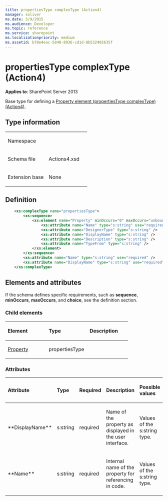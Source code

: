 ```yaml
---
title: propertiesType complexType (Action4)
manager: soliver
ms.date: 3/9/2015
ms.audience: Developer
ms.topic: reference
ms.service: sharepoint
ms.localizationpriority: medium
ms.assetid: b70e4eac-5848-8936-cd1d-8b532402635f
---
```


# propertiesType complexType (Action4)

**Applies to**: SharePoint Server 2013

Base type for defining a [Property element (propertiesType complexType) (Action4)](property-element-propertiestype-complextypeaction4.md).

## Type information

<table>
<colgroup>
<col width="50%" />
<col width="50%" />
</colgroup>
<tbody>
<tr class="odd">
<td align="left"><p><span class="label">Namespace</span></p></td>
<td align="left"><p></p></td>
</tr>
<tr class="even">
<td align="left"><p><span class="label">Schema file</span></p></td>
<td align="left"><p>Actions4.xsd</p></td>
</tr>
<tr class="odd">
<td align="left"><p><span class="label">Extension base</span></p></td>
<td align="left"><p>None</p></td>
</tr>
</tbody>
</table>

## Definition

```XML
    <xs:complexType name="propertiesType">
        <xs:sequence>
            <xs:element name="Property" minOccurs="0" maxOccurs="unbounded">
                <xs:attribute name="Name" type="s:string" use="required" />
                <xs:attribute name="DesignerType" type="s:string" />
                <xs:attribute name="DisplayName" type="s:string" />
                <xs:attribute name="Description" type="s:string" />
                <xs:attribute name="TypeFrom" type="s:string" />
            </xs:element>  
        </xs:sequence>
        <xs:attribute name="Name" type="s:string" use="required" />
        <xs:attribute name="DisplayName" type="s:string" use="required" />
    </xs:complexType>
```

## Elements and attributes

If the schema defines specific requirements, such as **sequence**, **minOccurs**, **maxOccurs**, and **choice**, see the definition section.

### Child elements

<table>
<colgroup>
<col width="33%" />
<col width="33%" />
<col width="33%" />
</colgroup>
<thead>
<tr class="header">
<th align="left"><p>Element</p></th>
<th align="left"><p>Type</p></th>
<th align="left"><p>Description</p></th>
</tr>
</thead>
<tbody>
<tr class="odd">
<td align="left"><p><a href="property-element-propertiestype-complextypeaction4.md">Property</a></p></td>
<td align="left"><p>propertiesType</p></td>
<td align="left"><p></p></td>
</tr>
</tbody>
</table>

### Attributes

<table>
<colgroup>
<col width="15%" />
<col width="15%" />
<col width="15%" />
<col width="30%" />
<col width="25%" />
</colgroup>
<thead>
<tr class="header">
<th align="left"><p>Attribute</p></th>
<th align="left"><p>Type</p></th>
<th align="left"><p>Required</p></th>
<th align="left"><p>Description</p></th>
<th align="left"><p>Possible values</p></th>
</tr>
</thead>
<tbody>
<tr class="odd">
<td align="left"><p>**DisplayName**</p></td>
<td align="left"><p>s:string</p></td>
<td align="left"><p>required</p></td>
<td align="left"><p>Name of the property as displayed in the user interface.</p></td>
<td align="left"><p>Values of the s:string type.</p></td>
</tr>
<tr class="even">
<td align="left"><p>**Name**</p></td>
<td align="left"><p>s:string</p></td>
<td align="left"><p>required</p></td>
<td align="left"><p>Internal name of the property for referencing in code.</p></td>
<td align="left"><p>Values of the s:string type.</p></td>
</tr>
</tbody>
</table>








